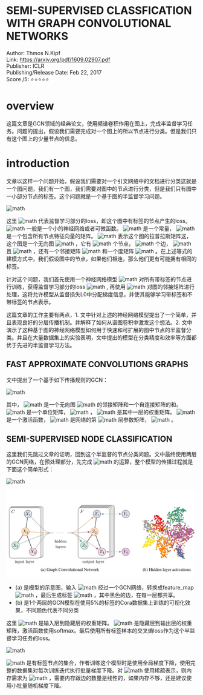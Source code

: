 # SEMI-SUPERVISED CLASSFICATION WITH GRAPH CONVOLUTIONAL NETWORKS

Author: Thmos N.Kipf  
Link: https://arxiv.org/pdf/1609.02907.pdf  
Publisher: ICLR  
Publishing/Release Date: Feb 22, 2017  
Score /5: ⭐️⭐️⭐️⭐️⭐️  

# overview

这篇文章是GCN领域的经典论文，使用频谱卷积作用在图上，完成半监督学习任务。问题的提出，假设我们需要完成对一个图上的所以节点进行分类。但是我们只有这个图上的少量节点的信息。

# introduction

文章以这样一个问题开始，假设我们需要对一个引文网络中的文档进行分类这就是一个图问题，我们有一个图，我们需要对图中的节点进行分类，但是我们只有图中一小部分节点的标签。这个问题就是一个基于图的半监督学习问题。



![math](https://render.githubusercontent.com/render/math?math=%5Cmathcal%7BL%7D%20%3D%20%5Cmathcal%7BL%7D_%7B0%7D%20%2B%20%5Clambda%5Cmathcal%7BL%7D_%7Breg%7D%2C%20%5C%20with%20%5C%20%20%5Cmathcal%7BL%7D_%7Breg%7D%20%3D%20%5Csum_%7Bi%2Cj%7DA_%7Bij%7D%5Cparallel%20f%28X_i%29%20-%20f%28X_j%29%5Cparallel%5E2%20%3D%20f%28X%29%5ET%5CDelta%20f%28X%29)



这里 ![math](https://render.githubusercontent.com/render/math?math=%5Cmathcal%7BL%7D_%7B0%7D) 代表监督学习部分的loss，即这个图中有标签的节点产生的loss。 ![math](https://render.githubusercontent.com/render/math?math=f%28.%29)   一般是一个小的神经网络或者可微函数。 ![math](https://render.githubusercontent.com/render/math?math=%5Clambda)  是一个常量， ![math](https://render.githubusercontent.com/render/math?math=X)  是一个包含所有节点特征向量的矩阵。 ![math](https://render.githubusercontent.com/render/math?math=%5CDelta%20%3D%20D%20-%20A)  表示这个图的拉普拉斯矩阵这，这个图是一个无向图 ![math](https://render.githubusercontent.com/render/math?math=%5Cmathcal%7BG%7D%20%3D%20%28%5Cmathcal%7BV%7D%2C%20%5Cmathcal%7BE%7D%29)  ，它有 ![math](https://render.githubusercontent.com/render/math?math=N) 个节点， ![math](https://render.githubusercontent.com/render/math?math=V) 个边， ![math](https://render.githubusercontent.com/render/math?math=%5Cmathcal%7Bv%7D_%7Bi%7D%20%5Cin%20%5Cmathcal%7BV%7D) 且 ![math](https://render.githubusercontent.com/render/math?math=%28v_i%2C%20v_j%29%20%5Cin%20%5Cmathcal%7BE%7D) ，还有一个邻接矩阵 ![math](https://render.githubusercontent.com/render/math?math=A%20%5Cin%20%5Csum_j%20A_%7Bi%2Cj%7D) 和一个度矩阵 ![math](https://render.githubusercontent.com/render/math?math=D_%7Bii%7D%20%3D%20%5Csum_j%20A_%7Bij%7D) 。在上述等式的建模方式中，我们假设图中的节点，如果他们相连，那么他们更有可能拥有相同的标签。

针对这个问题，我们首先使用一个神经网络模型 ![math](https://render.githubusercontent.com/render/math?math=f%28X%2CA%29)  对所有带标签的节点进行训练，获得监督学习部分的loss  ![math](https://render.githubusercontent.com/render/math?math=%5Cmathcal%7BL%7D_0) , 再使用 ![math](https://render.githubusercontent.com/render/math?math=f%28.%29) 对图的邻接矩阵进行处理，这将允许模型从监督损失L0中分配梯度信息，并使其能够学习带标签和不带标签的节点表示。

这篇文章的工作主要有两点，1. 文中针对上述的神经网络模型提出了一个简单，并且表现良好的分层传播机制。并解释了如何从谱图卷积中激发这个想法。2. 文中演示了这种基于图的神经网络模型如何用于快速和可扩展的图中节点的半监督分类。并且在大量数据集上的实验表明，文中提出的模型在分类精度和效率等方面都优于先进的半监督学习方法。

## FAST APPROXIMATE CONVOLUTIONS GRAPHS

文中提出了一个基于如下传播规则的GCN：



![math](https://render.githubusercontent.com/render/math?math=%E2%81%8D)



其中， ![math](https://render.githubusercontent.com/render/math?math=%5Ctilde%7BA%7D%20%3D%20A%20%2B%20I_%7BN%7D)  是一个无向图 ![math](https://render.githubusercontent.com/render/math?math=%5Cmathcal%7BG%7D) 的邻接矩阵和一个自连接矩阵的和。 ![math](https://render.githubusercontent.com/render/math?math=I_%7BN%7D)  是一个单位矩阵， ![math](https://render.githubusercontent.com/render/math?math=%5Ctilde%7BD%7D_%7Bii%7D%20%3D%20%5Csum_%7Bj%7D%5Ctilde%7BA%7D_%7Bij%7D)  ， ![math](https://render.githubusercontent.com/render/math?math=W%5E%7Bl%7D)  是其中一层的权重矩阵。 ![math](https://render.githubusercontent.com/render/math?math=%5Csigma%28.%29)  是一个激活函数， ![math](https://render.githubusercontent.com/render/math?math=H%5E%7Bl%7D%20%5Cin%20R%5E%7BN%5Ctimes%20D%7D)  是网络的第 ![math](https://render.githubusercontent.com/render/math?math=l) 层参数矩阵， ![math](https://render.githubusercontent.com/render/math?math=H%5E%7B0%7D%20%3D%20X) 。

## SEMI-SUPERVISED NODE CLASSIFICATION

这里我们先跳过文章的证明，回到这个半监督的节点分类问题。文中最终使用两层的GCN网络，在预处理部分，先完成 ![math](https://render.githubusercontent.com/render/math?math=%5Chat%7BA%7D%20%3D%20%5Ctilde%7BD%7D%5E%7B-%5Cfrac%7B1%7D%7B2%7D%7D%5Ctilde%7BA%7D%5Ctilde%7BD%7D%5E%7B-%5Cfrac%7B1%7D%7B2%7D%7D)  的运算，整个模型的传播过程就是下面这个简单形式：



![math](https://render.githubusercontent.com/render/math?math=Z%20%3D%20f%28X%2C%20A%29%20%3D%20softmax%5CBig%28%5Chat%7BA%7D%5C%20ReLU%5CBig%28%5Chat%7BA%7DXW%5E%7B0%7D%5CBig%29W%5E%7B1%7D%5CBig%29)



![gcn_structure.jpg](./img/gcn_structure.jpg)

- (a) 是模型的示意图，输入 ![math](https://render.githubusercontent.com/render/math?math=C) 经过一个GCN网络，转换成feature_map  ![math](https://render.githubusercontent.com/render/math?math=F) ，最后生成标签 ![math](https://render.githubusercontent.com/render/math?math=Y) ，其中黑色的边，在每一层都共享。
- (b) 是1个两层的GCN模型在使用5%的标签的Cora数据集上训练的可视化效果，不同颜色代表不同分类

这里 ![math](https://render.githubusercontent.com/render/math?math=W%5E0%20%5Cin%20R%5E%7BC%5Ctimes%20H%7D) 是输入层到隐藏层的权重矩阵。 ![math](https://render.githubusercontent.com/render/math?math=W%5E1%20%5Cin%20R%5E%7BH%20%5Ctimes%20F%7D) 是隐藏层到输出层的权重矩阵，激活函数使用softmax。最后使用所有标签样本的交叉熵loss作为这个半监督学习任务的loss。



![math](https://render.githubusercontent.com/render/math?math=%5Cmathcal%7BL%7D%20%3D%20-%20%5Csum_%7Bl%20%5Cin%20%5Cmathcal%7BY%7D_%7BL%7D%7D%5Csum_%7Bf%3D1%7D%5E%7BF%7DY_%7Blf%7D%5Cln%7BZ_%7Blf%7D%7D)



 ![math](https://render.githubusercontent.com/render/math?math=%5Cmathcal%7BY%7D_L) 是有标签节点的集合，作者训练这个模型时是使用全局梯度下降，使用完整的数据集对每次训练迭代执行批量梯度下降。对 ![math](https://render.githubusercontent.com/render/math?math=A) 使用稀疏表示，则内存需求为 ![math](https://render.githubusercontent.com/render/math?math=O%28%5Cmathcal%7B%5Cleft%7C%5Cmathcal%7BE%7D%5Cright%7C%7D%29) ，需要内存跟边的数量是线性的，如果内存不够，还是建议使用小批量随机梯度下降。